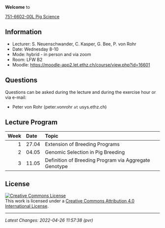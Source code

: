 
<!-- README.md is generated from README.Rmd. Please edit that file -->

**Welcome** to

[751-6602-00L Pig
Science](http://www.vvz.ethz.ch/Vorlesungsverzeichnis/lerneinheit.view?semkez=2022S&ansicht=ALLE&lerneinheitId=157576&lang=en)

## Information

-   Lecturer: S. Neuenschwander, C. Kasper, G. Bee, P. von Rohr
-   Date: Wednesday 8-10
-   Mode: hybrid - in person and via zoom
-   Room: LFW B2
-   Moodle: <https://moodle-app2.let.ethz.ch/course/view.php?id=16601>

## Questions

Questions can be asked during the lecture and during the exercise hour
or via e-mail:

-   Peter von Rohr (peter.vonrohr `at` usys.ethz.ch)

## Lecture Program

| Week | Date  | Topic                                                 |
|-----:|:------|:------------------------------------------------------|
|    1 | 27.04 | Extension of Breeding Programs                        |
|    2 | 04.05 | Genomic Selection in Pig Breeding                     |
|    3 | 11.05 | Definition of Breeding Program via Aggregate Genotype |

## License

<a rel="license" href="http://creativecommons.org/licenses/by/4.0/"><img alt="Creative Commons License" style="border-width:0" src="https://i.creativecommons.org/l/by/4.0/88x31.png" /></a><br />This
work is licensed under a
<a rel="license" href="http://creativecommons.org/licenses/by/4.0/">Creative
Commons Attribution 4.0 International License</a>.

------------------------------------------------------------------------

*Latest Changes: 2022-04-26 11:57:38 (pvr)*
